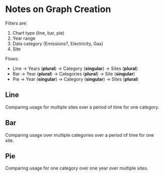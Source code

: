 # Notes on Graph Creation

Filters are:

1. Chart type (line, bar, pie)
2. Year range
3. Data category (Emissions?, Electricity, Gas)
4. Site

Flows:

- Line -> Years (**plural**)  -> Category (**singular**) -> Sites (**plural**)
- Bar -> Year (**plural**) -> Categories (**plural**) -> Site (**singular**)
- Pie -> Year (**singular**) -> Category (**singular**) -> Sites (**plural**)


## Line
Comparing usage for multiple sites over a period of time for one category.


## Bar
Comparing usage over multiple categories over a period of time for one site.


## Pie
Comparing usage for one category over one year over multiple sites.







